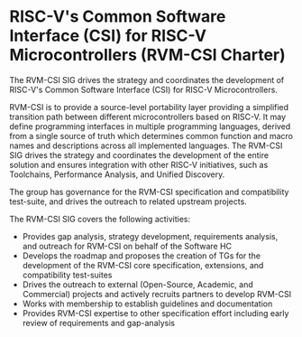 # RISC-V&apos;s Common Software Interface (CSI) for RISC-V Microcontrollers (RVM-CSI Charter)

The RVM-CSI SIG drives the strategy and coordinates the development of RISC-V&apos;s Common Software Interface (CSI) for RISC-V Microcontrollers.

RVM-CSI is to provide a source-level portability layer providing a simplified transition path between different microcontrollers based on RISC-V.  It may define programming interfaces in multiple programming languages, derived from a single source of truth which determines common function and macro names and descriptions across all implemented languages.  The RVM-CSI SIG drives the strategy and coordinates the development of the entire solution and ensures integration with other RISC-V initiatives, such as Toolchains, Performance Analysis, and Unified Discovery.

The group has governance for the RVM-CSI specification and compatibility test-suite, and drives the outreach to related upstream projects.

The RVM-CSI SIG covers the following activities:

 - Provides gap analysis, strategy development, requirements analysis, and outreach for RVM-CSI on behalf of the Software HC
 - Develops the roadmap and proposes the creation of TGs for the development of the RVM-CSI core specification, extensions, and compatibility test-suites
 - Drives the outreach to external (Open-Source, Academic, and Commercial) projects and actively recruits partners to develop RVM-CSI
 - Works with membership to establish guidelines and documentation
 - Provides RVM-CSI expertise to other specification effort including early review of requirements and gap-analysis
